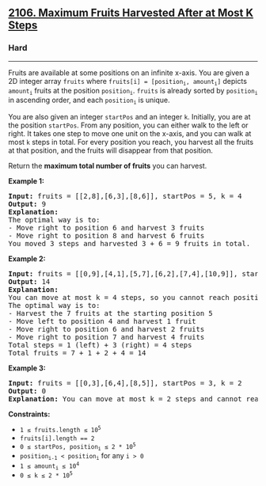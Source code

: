 <h2><a href="https://leetcode.com/problems/maximum-fruits-harvested-after-at-most-k-steps/">2106. Maximum Fruits Harvested After at Most K Steps</a></h2>
<h3>Hard</h3>
<hr>
<div>
<p>Fruits are available at some positions on an infinite x-axis. You are given a 2D integer array <code>fruits</code> where <code>fruits[i] = [position<sub>i</sub>, amount<sub>i</sub>]</code> depicts <code>amount<sub>i</sub></code> fruits at the position <code>position<sub>i</sub></code>. <code>fruits</code> is already sorted by <code>position<sub>i</sub></code> in ascending order, and each <code>position<sub>i</sub></code> is unique.</p>

<p>You are also given an integer <code>startPos</code> and an integer <code>k</code>. Initially, you are at the position <code>startPos</code>. From any position, you can either walk to the left or right. It takes one step to move one unit on the x-axis, and you can walk at most <code>k</code> steps in total. For every position you reach, you harvest all the fruits at that position, and the fruits will disappear from that position.</p>

<p>Return the <strong>maximum total number of fruits</strong> you can harvest.</p>

<p><strong class="example">Example 1:</strong></p>
<pre><strong>Input:</strong> fruits = [[2,8],[6,3],[8,6]], startPos = 5, k = 4
<strong>Output:</strong> 9
<strong>Explanation:</strong> 
The optimal way is to:
- Move right to position 6 and harvest 3 fruits
- Move right to position 8 and harvest 6 fruits
You moved 3 steps and harvested 3 + 6 = 9 fruits in total.
</pre>

<p><strong class="example">Example 2:</strong></p>
<pre><strong>Input:</strong> fruits = [[0,9],[4,1],[5,7],[6,2],[7,4],[10,9]], startPos = 5, k = 4
<strong>Output:</strong> 14
<strong>Explanation:</strong> 
You can move at most k = 4 steps, so you cannot reach position 0 nor 10.
The optimal way is to:
- Harvest the 7 fruits at the starting position 5
- Move left to position 4 and harvest 1 fruit
- Move right to position 6 and harvest 2 fruits
- Move right to position 7 and harvest 4 fruits
Total steps = 1 (left) + 3 (right) = 4 steps
Total fruits = 7 + 1 + 2 + 4 = 14
</pre>

<p><strong class="example">Example 3:</strong></p>
<pre><strong>Input:</strong> fruits = [[0,3],[6,4],[8,5]], startPos = 3, k = 2
<strong>Output:</strong> 0
<strong>Explanation:</strong> You can move at most k = 2 steps and cannot reach any position with fruits.
</pre>

<p><strong>Constraints:</strong></p>
<ul>
  <li><code>1 &le; fruits.length &le; 10<sup>5</sup></code></li>
  <li><code>fruits[i].length == 2</code></li>
  <li><code>0 &le; startPos, position<sub>i</sub> &le; 2 * 10<sup>5</sup></code></li>
  <li><code>position<sub>i-1</sub> &lt; position<sub>i</sub></code> for any <code>i &gt; 0</code></li>
  <li><code>1 &le; amount<sub>i</sub> &le; 10<sup>4</sup></code></li>
  <li><code>0 &le; k &le; 2 * 10<sup>5</sup></code></li>
</ul>
</div>
